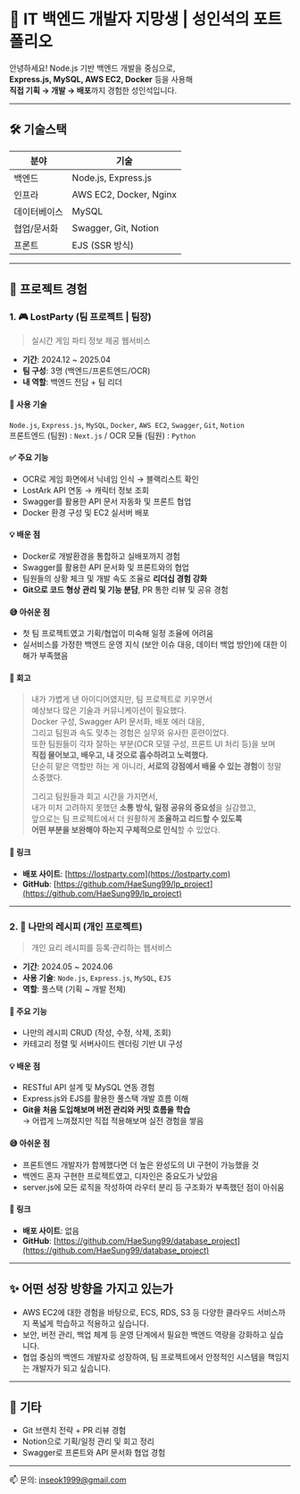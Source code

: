 # 👋 IT 백엔드 개발자 지망생 | 성인석의 포트폴리오

안녕하세요! Node.js 기반 백엔드 개발을 중심으로,  
**Express.js, MySQL, AWS EC2, Docker** 등을 사용해  
**직접 기획 → 개발 → 배포**까지 경험한 성인석입니다.

---

## 🛠 기술스택

| 분야 | 기술 |
|------|------|
| 백엔드 | Node.js, Express.js |
| 인프라 | AWS EC2, Docker, Nginx |
| 데이터베이스 | MySQL |
| 협업/문서화 | Swagger, Git, Notion |
| 프론트 | EJS (SSR 방식) |

---

## 📁 프로젝트 경험

### 1. 🎮 LostParty (팀 프로젝트 | 팀장)  
> 실시간 게임 파티 정보 제공 웹서비스

- **기간**: 2024.12 ~ 2025.04  
- **팀 구성**: 3명 (백엔드/프론트엔드/OCR)  
- **내 역할**: 백엔드 전담 + 팀 리더 

#### 🔧 사용 기술
`Node.js`, `Express.js`, `MySQL`, `Docker`, `AWS EC2`, `Swagger`, `Git`, `Notion`  
프론트엔드 (팀원) : `Next.js` / OCR 모듈 (팀원) : `Python`

#### ✅ 주요 기능
- OCR로 게임 화면에서 닉네임 인식 → 블랙리스트 확인
- LostArk API 연동 → 캐릭터 정보 조회
- Swagger를 활용한 API 문서 자동화 및 프론트 협업
- Docker 환경 구성 및 EC2 실서버 배포

#### 💡 배운 점
- Docker로 개발환경을 통합하고 실배포까지 경험  
- Swagger를 활용한 API 문서화 및 프론트와의 협업  
- 팀원들의 상황 체크 및 개발 속도 조율로 **리더십 경험 강화**  
- **Git으로 코드 형상 관리 및 기능 분담**, PR 통한 리뷰 및 공유 경험

#### 😅 아쉬운 점
- 첫 팀 프로젝트였고 기획/협업이 미숙해 일정 조율에 어려움  
- 실서비스를 가정한 백엔드 운영 지식 (보안 이슈 대응, 데이터 백업 방안)에 대한 이해가 부족했음

#### 🔁 회고
> 내가 가볍게 낸 아이디어였지만, 팀 프로젝트로 키우면서  
> 예상보다 많은 기술과 커뮤니케이션이 필요했다.  
> Docker 구성, Swagger API 문서화, 배포 에러 대응,  
> 그리고 팀원과 속도 맞추는 경험은 실무와 유사한 훈련이었다.  
> 또한 팀원들이 각자 잘하는 부분(OCR 모델 구성, 프론트 UI 처리 등)을 보며  
> **직접 물어보고, 배우고, 내 것으로 흡수하려고 노력했다.**  
> 단순히 맡은 역할만 하는 게 아니라, **서로의 강점에서 배울 수 있는 경험**이 정말 소중했다.  
>  
> 그리고 팀원들과 회고 시간을 가지면서,  
> 내가 미처 고려하지 못했던 **소통 방식, 일정 공유의 중요성**을 실감했고,  
> 앞으로는 팀 프로젝트에서 더 원활하게 **조율하고 리드할 수 있도록  
> 어떤 부분을 보완해야 하는지 구체적으로 인식**할 수 있었다.

#### 🔗 링크
- **배포 사이트**: [https://lostparty.com](https://lostparty.com)  
- **GitHub**: [https://github.com/HaeSung99/lp_project](https://github.com/HaeSung99/lp_project)

---

### 2. 🍳 나만의 레시피 (개인 프로젝트)  
> 개인 요리 레시피를 등록·관리하는 웹서비스

- **기간**: 2024.05 ~ 2024.06  
- **사용 기술**: `Node.js`, `Express.js`, `MySQL`, `EJS`  
- **역할**: 풀스택 (기획 ~ 개발 전체)

#### 🔧 주요 기능
- 나만의 레시피 CRUD (작성, 수정, 삭제, 조회)  
- 카테고리 정렬 및 서버사이드 렌더링 기반 UI 구성

#### 💡 배운 점
- RESTful API 설계 및 MySQL 연동 경험  
- Express.js와 EJS를 활용한 풀스택 개발 흐름 이해  
- **Git을 처음 도입해보며 버전 관리와 커밋 흐름을 학습**  
  → 어렵게 느껴졌지만 직접 적용해보며 실전 경험을 쌓음

#### 😅 아쉬운 점
- 프론트엔드 개발자가 함께했다면 더 높은 완성도의 UI 구현이 가능했을 것  
- 백엔드 혼자 구현한 프로젝트였고, 디자인은 중요도가 낮았음
- server.js에 모든 로직을 작성하여 라우터 분리 등 구조화가 부족했던 점이 아쉬움

#### 🔗 링크
- **배포 사이트**: 없음  
- **GitHub**: [https://github.com/HaeSung99/database_project](https://github.com/HaeSung99/database_project)

---

## ✨ 어떤 성장 방향을 가지고 있는가

- AWS EC2에 대한 경험을 바탕으로, ECS, RDS, S3 등 다양한 클라우드 서비스까지 폭넓게 학습하고 적용하고 싶습니다.  
- 보안, 버전 관리, 백업 체계 등 운영 단계에서 필요한 백엔드 역량을 강화하고 싶습니다.  
- 협업 중심의 백엔드 개발자로 성장하여, 팀 프로젝트에서 안정적인 시스템을 책임지는 개발자가 되고 싶습니다.


---

## 🔗 기타

- Git 브랜치 전략 + PR 리뷰 경험  
- Notion으로 기획/일정 관리 및 회고 정리  
- Swagger로 프론트와 API 문서화 협업 경험

---

📫 문의: inseok1999@gmail.com
